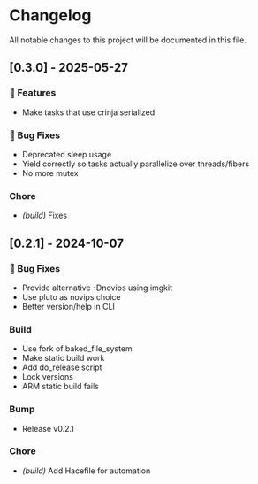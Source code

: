 # Changelog

All notable changes to this project will be documented in this file.

## [0.3.0] - 2025-05-27

### 🚀 Features

- Make tasks that use crinja serialized

### 🐛 Bug Fixes

- Deprecated sleep usage
- Yield correctly so tasks actually parallelize over threads/fibers
- No more mutex

### Chore

- *(build)* Fixes

## [0.2.1] - 2024-10-07

### 🐛 Bug Fixes

- Provide alternative -Dnovips using imgkit
- Use pluto as novips choice
- Better version/help in CLI

### Build

- Use fork of baked_file_system
- Make static build work
- Add do_release script
- Lock versions
- ARM static build fails

### Bump

- Release v0.2.1

### Chore

- *(build)* Add Hacefile for automation

<!-- generated by git-cliff -->

